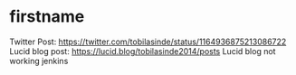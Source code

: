 # firstname
Twitter Post: https://twitter.com/tobilasinde/status/1164936875213086722
 Lucid blog post: https://lucid.blog/tobilasinde2014/posts 
Lucid blog not working 
jenkins
